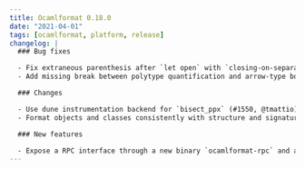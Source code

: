 ```yaml
---
title: Ocamlformat 0.18.0
date: "2021-04-01"
tags: [ocamlformat, platform, release]
changelog: |
  ### Bug fixes

  - Fix extraneous parenthesis after `let open` with `closing-on-separate-line` (#1612, @Julow)
  - Add missing break between polytype quantification and arrow-type body (#1615, @gpetiot)

  ### Changes

  - Use dune instrumentation backend for `bisect_ppx` (#1550, @tmattio)
  - Format objects and classes consistently with structure and signature items (#1569, @bikallem)

  ### New features

  - Expose a RPC interface through a new binary `ocamlformat-rpc` and a new library `ocamlformat-rpc-lib` (#1586, @gpetiot, @voodoos)
---
```


